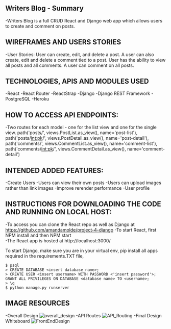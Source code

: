 ## Writers Blog - Summary
-Writers Blog is a full CRUD React and Django web app which allows users to create and comment on posts.

## WIREFRAMES AND USERS STORIES
-User Stories: User can create, edit, and delete a post.  A user can also create, edit and delete a comment tied to a post.  User has the ability to view all posts and all comments.  A user can comment on all posts.

## TECHNOLOGIES, APIS AND MODULES USED
-React
-React Router
-ReactStrap
-Django
-Django REST Framework
-PostgreSQL
-Heroku

## HOW TO ACCESS API ENDPOINTS:
-Two routes for each model - one for the list view and one for the single view.
  path('posts/', views.PostList.as_view(), name='post-list'),
  path('posts/<int:pk>/', views.PostDetail.as_view(), name='post-detail'),
  path('comments/', views.CommentList.as_view(), name='comment-list'),
  path('comments/<int:pk>/', views.CommentDetail.as_view(), name='comment-detail')

## INTENDED ADDED FEATURES:
-Create Users
-Users can view their own posts
-Users can upload images rather than link images
-Improve rerender performance 
-User profile 

## INSTRUCTIONS FOR DOWNLOADING THE CODE AND RUNNING ON LOCAL HOST:

-To access you can clone the React repo as well as Django at https://github.com/amandamolde/project-4-django
-To start React, first NPM install and then NPM start  
-The React app is hosted at http://localhost:3000/

To start Django, make sure you are in your virtual env, pip install all apps required in the requirements.TXT file, 
```
$ psql
> CREATE DATABASE <insert database name>;
> CREATE USER <insert username> WITH PASSWORD <'insert password'>;
GRANT ALL PRIVILEGES ON DATABASE <database name> TO <username>;
> \q
$ python manage.py runserver
```


## IMAGE RESOURCES
-Overall Design
![overall_design](https://lh4.googleusercontent.com/LIH86zD35jhNDXw4Kh5mJmIhdHvrGRDEdRRz3lh9vK6TydNq4V4BMc_Tq75rtDF4m2uztd3mmsLpgyPL9PjA=w1290-h661-rw)
-API Routes
![API_Routing](https://lh5.googleusercontent.com/ZI40gRWNmuAmIfdDFl_JDHNBModdoQN04DkdJC_AIYS_f4TTj9Hr68JxZ83_hT4__FxOgWTVJgz_7ccWl877=w1290-h661-rw)
-Final Design Whiteboard
![FrontEndDesign](https://lh5.googleusercontent.com/SIOWEA8OUi8SdSOLk_G0a6oMVo2UJ5KC0ip-uiLQkLbXodr8wIE7jyQI4Ab4Mw0VufDQvsVDv9f49ID80LgS=w1290-h661-rw)
